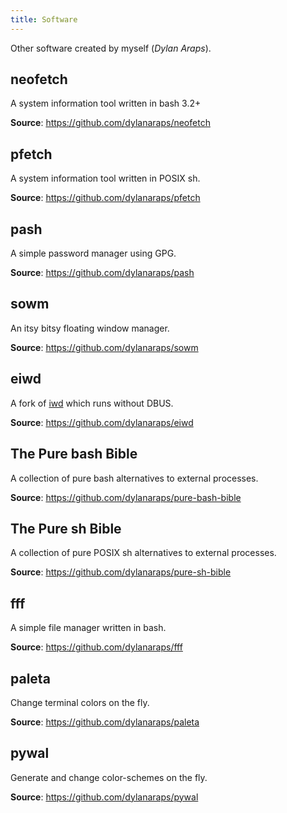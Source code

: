 ```yaml
---
title: Software
---
```


Other software created by myself (*Dylan Araps*).


## neofetch

A system information tool written in bash 3.2+

**Source**: <https://github.com/dylanaraps/neofetch>


## pfetch

A system information tool written in POSIX sh.

**Source**: <https://github.com/dylanaraps/pfetch>


## pash

A simple password manager using GPG.

**Source**: <https://github.com/dylanaraps/pash>


## sowm

An itsy bitsy floating window manager.

**Source**: <https://github.com/dylanaraps/sowm>


## eiwd

A fork of [iwd](https://lwn.net/Articles/770991/) which runs without DBUS.

**Source**: <https://github.com/dylanaraps/eiwd>


## The Pure bash Bible

A collection of pure bash alternatives to external processes.

**Source**: <https://github.com/dylanaraps/pure-bash-bible>


## The Pure sh Bible

A collection of pure POSIX sh alternatives to external processes.

**Source**: <https://github.com/dylanaraps/pure-sh-bible>




## fff

A simple file manager written in bash.

**Source**: <https://github.com/dylanaraps/fff>


## paleta

Change terminal colors on the fly.

**Source**: <https://github.com/dylanaraps/paleta>


## pywal

Generate and change color-schemes on the fly.

**Source**: <https://github.com/dylanaraps/pywal>
